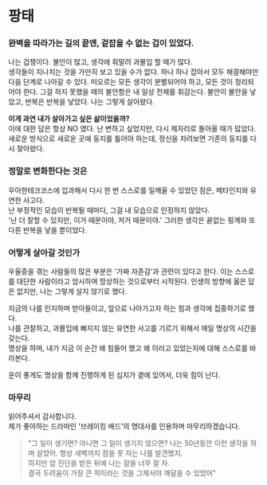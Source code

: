 # 팡태

### 완벽을 따라가는 길의 끝엔, 겉잡을 수 없는 겁이 있었다.

나는 겁쟁이다. 불안이 많고, 생각에 휘말려 과몰입 할 때가 많다.  
생각들이 지나치는 것을 가만히 보고 있을 수가 없다. 하나 하나 잡아서 모두 해결해야만 다음 단계로 나아갈 수 있다.
떠오르는 모든 생각이 분별되어야 하고, 모든 것이 정리되어야 한다. 그걸 하지 못했을 때의 불안함은 내 일상 전체를 휘감는다.
불안이 불안을 낳았고, 반복은 반복을 낳았다. 나는 그렇게 살아왔다.

**이게 과연 내가 살아가고 싶은 삶이었을까?**  
이에 대한 답은 항상 NO 였다. 난 변하고 싶었지만, 다시 제자리로 돌아올 때가 많았다.
새로운 방식으로 새로운 곳에 둥지를 틀어야 하는데, 정신을 차려보면 기존의 둥지를 다시 찾아왔다.

### 정말로 변화한다는 것은
우아한테크코스에 입과해서 다시 한 번 스스로를 일깨울 수 있었던 점은, 메타인지와 유연한 사고다.  
난 부정적인 모습이 반복될 때마다, 그걸 내 모습으로 인정하지 않았다.  
'난 더 잘할 수 있지만, 이거 때문이야, 저거 때문이야.'
그러한 생각은 끝없는 핑계와 또다른 반복을 낳을 뿐이었다.


### 어떻게 살아갈 것인가
우울증을 겪는 사람들의 많은 부분은 '가짜 자존감'과 관련이 있다고 한다.
이는 스스로를 대단한 사람이라고 암시하며 망상하는 것으로부터 시작된다.
인생의 방향에 옳은 답은 없지만, 나는 그렇게 살지 않기로 했다.

지금의 나를 인지하며 받아들이고, 앞으로 나아가고자 하는 힘과 생각에 집중하기로 했다.  
나를 관찰하고, 과몰입에 빠지지 않는 유연한 사고를 기르기 위해서 매일 명상의 시간을 갖는다.  
명상을 하며, 내가 지금 이 순간 왜 힘들어 했고 왜 이러고 있었는지에 대해 스스로를 바라본다.  

운이 좋게도 명상을 함께 진행하게 된 심지가 곁에 있어서, 더욱 힘이 난다.

### 마무리
읽어주셔서 감사합니다.  
제가 좋아하는 드라마인 '브레이킹 배드'의 명대사를 인용하며 마무리하겠습니다.
> "그 일이 생기면? 아니면 그 일이 생기지 않으면? 나는 50년동안 이런 생각을 하며 살았어. 항상 새벽까지 잠을 못 자는 나를 발견했지.  
하지만 암 진단을 받은 뒤에 나는 잠을 너무 잘 자.  
결국 두려움이 가장 큰 적이라는 것을 그제서야 깨달을 수 있었어"
